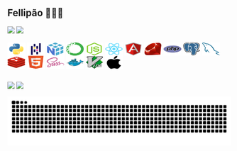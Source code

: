 ## Fellipão 👨🏽‍💻
<div>
 <a href="https://github.com/fellipecastro"><img height="180em" src="https://github-readme-stats.vercel.app/api?username=fellipecastro&show_icons=true&theme=dracula&include_all_commits=true&count_private=true"></a>
 <img height="180em" src="https://github-readme-stats.vercel.app/api/top-langs/?username=rafaballerini&layout=compact&langs_count=7&theme=dracula"/>
</div>
<div style="display: inline_block"><br>
 <img align="center" alt="Python" height="30" width="40" src="https://raw.githubusercontent.com/devicons/devicon/master/icons/python/python-original.svg">
 <img align="center" alt="pandas" height="30" width="40" src="https://raw.githubusercontent.com/devicons/devicon/master/icons/pandas/pandas-original.svg">
 <img align="center" alt="NumPy" height="30" width="40" src="https://raw.githubusercontent.com/devicons/devicon/master/icons/numpy/numpy-original.svg">
 <img align="center" alt="Anaconda" height="30" width="40" src="https://raw.githubusercontent.com/devicons/devicon/master/icons/anaconda/anaconda-original.svg">
 <!--img align="center" alt="R" height="30" width="40" src="https://raw.githubusercontent.com/devicons/devicon/master/icons/r/r-original.svg"-->
 <img align="center" alt="Node.js" height="30" width="40" src="https://raw.githubusercontent.com/devicons/devicon/master/icons/nodejs/nodejs-plain.svg">
 <img align="center" alt="React" height="30" width="40" src="https://raw.githubusercontent.com/devicons/devicon/master/icons/react/react-original.svg">
 <img align="center" alt="Angular" height="30" width="40" src="https://raw.githubusercontent.com/devicons/devicon/master/icons/angularjs/angularjs-original.svg">
 <img align="center" alt="Ruby" height="30" width="40" src="https://raw.githubusercontent.com/devicons/devicon/master/icons/ruby/ruby-original.svg">
 <img align="center" alt="PHP" height="30" width="40" src="https://raw.githubusercontent.com/devicons/devicon/master/icons/php/php-original.svg">
 <img align="center" alt="PostgreSQL" height="30" width="40" src="https://raw.githubusercontent.com/devicons/devicon/master/icons/postgresql/postgresql-original.svg">
 <img align="center" alt="MySQL" height="30" width="40" src="https://raw.githubusercontent.com/devicons/devicon/master/icons/mysql/mysql-original.svg">
 <img align="center" alt="MySQL" height="30" width="40" src="https://raw.githubusercontent.com/devicons/devicon/master/icons/redis/redis-original.svg">
 <img align="center" alt="HTML 5" height="30" width="40" src="https://raw.githubusercontent.com/devicons/devicon/master/icons/html5/html5-original.svg">
 <img align="center" alt="Sass" height="30" width="40" src="https://raw.githubusercontent.com/devicons/devicon/master/icons/sass/sass-original.svg">
 <img align="center" alt="Docker" height="30" width="40" src="https://raw.githubusercontent.com/devicons/devicon/master/icons/docker/docker-original.svg">
 <img align="center" alt="Vim" height="30" width="40" src="https://raw.githubusercontent.com/devicons/devicon/master/icons/vim/vim-original.svg">
 <img align="center" alt="Apple" height="30" width="40" src="https://raw.githubusercontent.com/devicons/devicon/master/icons/apple/apple-original.svg">
</div>
  
##
 
<div>
 <a href="https://www.linkedin.com/in/fellipecastro" target="_blank"><img src="https://img.shields.io/badge/-LinkedIn-%230077B5?style=for-the-badge&logo=linkedin&logoColor=white" target="_blank"></a>
 <a href = "mailto:fellipao.castro@gmail.com"><img src="https://img.shields.io/badge/-Gmail-%23333?style=for-the-badge&logo=gmail&logoColor=white" target="_blank"></a> 
 
 ![Snake animation](https://github.com/fellipecastro/fellipecastro/blob/output/github-contribution-grid-snake.svg)
</div>
